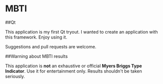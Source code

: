MBTI
====

##Qt

This application is my first Qt tryout. I wanted to create an application with this framework. Enjoy using it.

Suggestions and pull requests are welcome.

##Warning about MBTI results

This application is **not** an exhaustive or official **Myers Briggs Type Indicator**. Use it for entertainment only. Results shouldn't be taken seriously.
